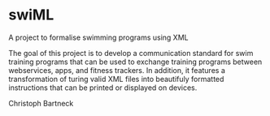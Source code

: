 # swiML
A project to formalise swimming programs using XML

The goal of this project is to develop a communication standard for swim training programs that can be used to exchange training programs between webservices, apps, and fitness trackers. In addition, it features a transformation of turing valid XML files into beautifuly formatted instructions that can be printed or displayed on devices.

Christoph Bartneck